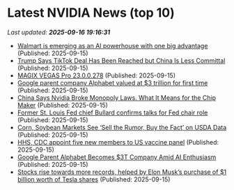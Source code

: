 # Latest NVIDIA News (top 10)
_Last updated: **2025-09-16 19:16:31**_

- [Walmart is emerging as an AI powerhouse with one big advantage](https://www.businessinsider.com/why-walmart-is-emerging-as-an-ai-powerhouse-2025-9) (Published: 2025-09-15)
- [Trump Says TikTok Deal Has Been Reached but China Is Less Committal](https://petapixel.com/2025/09/15/trump-says-tiktok-deal-has-been-reached-but-china-is-less-committal/) (Published: 2025-09-15)
- [MAGIX VEGAS Pro 23.0.0.278](https://post.rlsbb.to/magix-vegas-pro-23-0-0-278/) (Published: 2025-09-15)
- [Google parent company Alphabet valued at $3 trillion for first time](https://dpa-international.com/economics/urn:newsml:dpa.com:20090101:250915-99-37961/) (Published: 2025-09-15)
- [China Says Nvidia Broke Monopoly Laws. What It Means for the Chip Maker](https://biztoc.com/x/8c2db878667aad37) (Published: 2025-09-15)
- [Former St. Louis Fed chief Bullard confirms talks for Fed chair role](https://biztoc.com/x/2ea19ff292a118fb) (Published: 2025-09-15)
- [Corn, Soybean Markets See ‘Sell the Rumor, Buy the Fact’ on USDA Data](https://biztoc.com/x/70f2bc8b9317cfda) (Published: 2025-09-15)
- [HHS, CDC appoint five new members to US vaccine panel](https://biztoc.com/x/a6ae6e55c3469a51) (Published: 2025-09-15)
- [Google Parent Alphabet Becomes $3T Company Amid AI Enthusiasm](http://www.pymnts.com/google/2025/google-parent-alphabet-becomes-3-trillion-dollar-company-amid-ai-enthusiasm/) (Published: 2025-09-15)
- [Stocks rise towards more records, helped by Elon Musk’s purchase of $1 billion worth of Tesla shares](https://fortune.com/2025/09/15/stock-market-today-dow-sp500-nasdaq-record-high-tesla-shares-elon-musk/) (Published: 2025-09-15)

